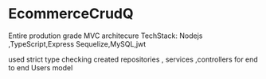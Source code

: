 
# EcommerceCrudQ
Entire prodution grade MVC architecure
TechStack:
Nodejs ,TypeScript,Express
Sequelize,MySQL,jwt

used strict type checking 
created repositories , services ,controllers for end to end Users model